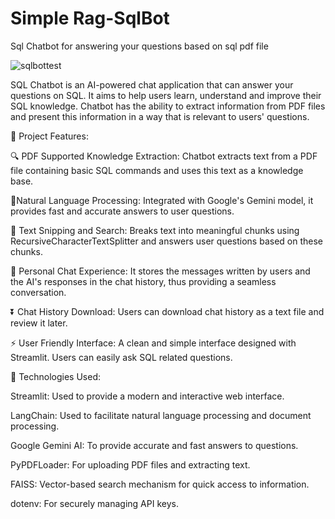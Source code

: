 # Simple Rag-SqlBot
Sql Chatbot for answering your questions based on sql pdf file

![sqlbottest](https://github.com/user-attachments/assets/5621cc68-7644-4fa1-b925-3440f724d819)


SQL Chatbot is an AI-powered chat application that can answer your questions on SQL. It aims to help users learn, understand and improve their SQL knowledge. Chatbot has the ability to extract information from PDF files and present this information in a way that is relevant to users' questions.

🚀 Project Features:

🔍 PDF Supported Knowledge Extraction:
Chatbot extracts text from a PDF file containing basic SQL commands and uses this text as a knowledge base.

🧠Natural Language Processing:
Integrated with Google's Gemini model, it provides fast and accurate answers to user questions.

📖 Text Snipping and Search:
Breaks text into meaningful chunks using RecursiveCharacterTextSplitter and answers user questions based on these chunks.

💬 Personal Chat Experience:
It stores the messages written by users and the AI's responses in the chat history, thus providing a seamless conversation.

⏬ Chat History Download:
Users can download chat history as a text file and review it later.

⚡ User Friendly Interface:
A clean and simple interface designed with Streamlit. Users can easily ask SQL related questions.

🔧 Technologies Used:

Streamlit: Used to provide a modern and interactive web interface.

LangChain: Used to facilitate natural language processing and document processing.

Google Gemini AI: To provide accurate and fast answers to questions.

PyPDFLoader: For uploading PDF files and extracting text.

FAISS: Vector-based search mechanism for quick access to information.

dotenv: For securely managing API keys.
